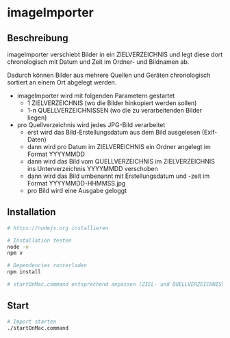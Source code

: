 # imageImporter

## Beschreibung

imageImporter verschiebt Bilder in ein ZIELVERZEICHNIS und legt diese dort chronologisch mit Datum und Zeit im Ordner- und Bildnamen ab.

Dadurch können Bilder aus mehrere Quellen und Geräten chronologisch sortiert an einem Ort abgelegt werden.

* imageImporter wird mit folgenden Parametern gestartet
  * 1 ZIELVERZEICHNIS (wo die Bilder hinkopiert werden sollen)
  * 1-n QUELLVERZEICHNISSEN (wo die zu verarbeitenden Bilder liegen)
* pro Quellverzeichnis wird jedes JPG-Bild verarbeitet
  * erst wird das Bild-Erstellungsdatum aus dem Bild ausgelesen (Exif-Daten)
  * dann wird pro Datum im ZIELVEREICHNIS ein Ordner angelegt im Format YYYYMMDD
  * dann wird das Bild vom QUELLVERZEICHNIS im ZIELVERZEICHNIS ins Unterverzeichnis YYYYMMDD verschoben
  * dann wird das Bild umbenannt mit Erstellungsdatum und -zeit im Format YYYYMMDD-HHMMSS.jpg
  * pro Bild wird eine Ausgabe geloggt

## Installation

```bash
# https://nodejs.org installieren

# Installation testen
node -v
npm v

# Dependencies runterladen
npm install

# startOnMac.command entsprechend anpassen (ZIEL- und QUELLVERZEICHNISSE)
```

## Start
```bash
# Import starten
./startOnMac.command
```
